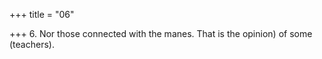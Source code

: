 +++
title = "06"

+++
6. Nor those connected with the manes. That is the opinion) of some (teachers).
